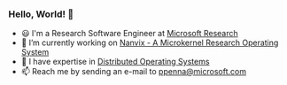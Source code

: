 ### Hello, World! 👋

- 😃 I'm a Research Software Engineer at [Microsoft Research](https://aka.ms/ppenna)
- 🔨 I’m currently working on [Nanvix - A Microkernel Research Operating System](https://github.com/nanvix)
- 🔭 I have expertise in [Distributed Operating Systems](https://scholar.google.com/citations?hl=pt-BR&user=Ze8gw_EAAAAJ)
- 📫 Reach me by sending an e-mail to [ppenna@microsoft.com](mailto:ppenna@microsoft.com)

<!--
**ppenna/ppenna** is a ✨ _special_ ✨ repository because its `README.md` (this file) appears on your GitHub profile.

Here are some ideas to get you started:


- 🌱 I’m currently learning ...
- 👯 I’m looking to collaborate on ...
- 🤔 I’m looking for help with ...
- 💬 Ask me about ...
- 😄 Pronouns: ...
- ⚡ Fun fact: ...
-->
